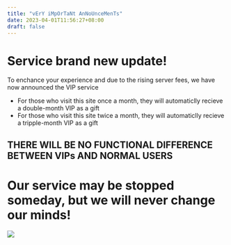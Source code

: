 ```yaml
---
title: "vErY iMpOrTaNt AnNoUnceMenTs"
date: 2023-04-01T11:56:27+08:00
draft: false
---
```


# Service brand new update!

To enchance your experience and due to the rising server fees, we have now announced the VIP service  
- For those who visit this site once a month, they will automaticlly recieve a double-month VIP as a gift
- For those who visit this site twice a month, they will automaticlly recieve a tripple-month VIP as a gift 

## THERE WILL BE NO FUNCTIONAL DIFFERENCE BETWEEN VIPs AND NORMAL USERS
# Our service may be stopped someday, but we will never change our minds!
![](https://p6-pc-sign.douyinpic.com/tos-cn-i-0813/8aa82b0bcc754203935467908c29634a~noop.jpeg?biz_tag=pcweb_cover&from=3213915784&se=false&x-expires=1681239600&x-signature=cw5IhyLjVyd9l1QPFRQfIu54ifM%3D)
